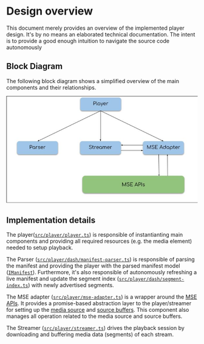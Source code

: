 # Design overview

This document merely provides an overview of the implemented player design. It's by no means an elaborated technical documentation. The intent is to provide a good enough intuition to navigate the source code autonomously

## Block Diagram
The following block diagram shows a simplified overview of the main components and their relationships.

![Player Architecture](/docs/plyr-arch.jpeg?raw=true "Player Architecture")

## Implementation details
The player([`src/player/player.ts`](/src/player.ts)) is responsible of instantianting main
components and providing all required resources (e.g. the media element) needed
to setup playback.

The Parser ([`src/player/dash/manifest-parser.ts`](src/dash/manifest-parser.ts)) is responsible of parsing the
manifest and providing the player with the parsed manifest model ([`IManifest`](/src/dash/types.ts)).
Furthermore, it's also responsible of autonomously refreshing a live manifest
and update the segment index ([`src/player/dash/segment-index.ts`](/src/player/dash/segment-index.ts)) with newly
advertised segments.

The MSE adapter ([`src/player/mse-adapter.ts`](/src/mse-adapter.ts)) is a wrapper around the [MSE APIs](https://www.w3.org/TR/media-source/).
It provides a promise-based abstraction layer to the player/streamer for setting up the [media source](https://developer.mozilla.org/en-US/docs/Web/API/MediaSource) and [source buffers](https://developer.mozilla.org/en-US/docs/Web/API/SourceBuffer). This component also manages all operation related to the media source and source buffers.

The Streamer ([`src/player/streamer.ts`](/src/streamer.ts)) drives the playback session by downloading and buffering media data (segments) of each stream.
